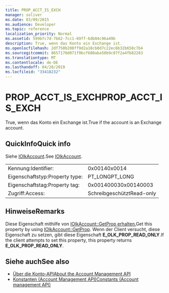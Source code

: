 ```yaml
---
title: PROP_ACCT_IS_EXCH
manager: soliver
ms.date: 03/09/2015
ms.audience: Developer
ms.topic: reference
localization_priority: Normal
ms.assetid: 599bfc7d-7b62-7cc1-69ff-6db04c96a49b
description: True, wenn das Konto ein Exchange ist.
ms.openlocfilehash: 2df750b208ff9d2a18cb0d7c22ec6b32b658c7b4
ms.sourcegitcommit: 8657170d071f9bcf680aba50b9c07f2a4fb82283
ms.translationtype: MT
ms.contentlocale: de-DE
ms.lasthandoff: 04/28/2019
ms.locfileid: "33418232"
---
```

# <a name="prop_acct_is_exch"></a><span data-ttu-id="7669f-103">PROP_ACCT_IS_EXCH</span><span class="sxs-lookup"><span data-stu-id="7669f-103">PROP_ACCT_IS_EXCH</span></span>

<span data-ttu-id="7669f-104">True, wenn das Konto ein Exchange ist.</span><span class="sxs-lookup"><span data-stu-id="7669f-104">True if the account is an Exchange account.</span></span>
  
## <a name="quick-info"></a><span data-ttu-id="7669f-105">QuickInfo</span><span class="sxs-lookup"><span data-stu-id="7669f-105">Quick info</span></span>

<span data-ttu-id="7669f-106">Siehe [IOlkAccount](iolkaccount.md).</span><span class="sxs-lookup"><span data-stu-id="7669f-106">See [IOlkAccount](iolkaccount.md).</span></span>
  
|||
|:-----|:-----|
|<span data-ttu-id="7669f-107">Kennung:</span><span class="sxs-lookup"><span data-stu-id="7669f-107">Identifier:</span></span>  <br/> |<span data-ttu-id="7669f-108">0x0014</span><span class="sxs-lookup"><span data-stu-id="7669f-108">0x0014</span></span>  <br/> |
|<span data-ttu-id="7669f-109">Eigenschaftstyp:</span><span class="sxs-lookup"><span data-stu-id="7669f-109">Property type:</span></span>  <br/> |<span data-ttu-id="7669f-110">PT_LONG</span><span class="sxs-lookup"><span data-stu-id="7669f-110">PT_LONG</span></span>  <br/> |
|<span data-ttu-id="7669f-111">Eigenschaftstag:</span><span class="sxs-lookup"><span data-stu-id="7669f-111">Property tag:</span></span>  <br/> |<span data-ttu-id="7669f-112">0x00140003</span><span class="sxs-lookup"><span data-stu-id="7669f-112">0x00140003</span></span>  <br/> |
|<span data-ttu-id="7669f-113">Zugriff:</span><span class="sxs-lookup"><span data-stu-id="7669f-113">Access:</span></span>  <br/> |<span data-ttu-id="7669f-114">Schreibgeschützt</span><span class="sxs-lookup"><span data-stu-id="7669f-114">Read-only</span></span>  <br/> |
   
## <a name="remarks"></a><span data-ttu-id="7669f-115">Hinweise</span><span class="sxs-lookup"><span data-stu-id="7669f-115">Remarks</span></span>

<span data-ttu-id="7669f-116">Diese Eigenschaft mithilfe von [IOlkAccount::GetProp erhalten.](iolkaccount-getprop.md)</span><span class="sxs-lookup"><span data-stu-id="7669f-116">Get this property by using [IOlkAccount::GetProp](iolkaccount-getprop.md).</span></span> <span data-ttu-id="7669f-117">Wenn der Client versucht, diese Eigenschaft zu setzen, gibt diese Eigenschaft **E_OLK_PROP_READ_ONLY**.</span><span class="sxs-lookup"><span data-stu-id="7669f-117">If the client attempts to set this property, this property returns **E_OLK_PROP_READ_ONLY**.</span></span> 
  
## <a name="see-also"></a><span data-ttu-id="7669f-118">Siehe auch</span><span class="sxs-lookup"><span data-stu-id="7669f-118">See also</span></span>

- [<span data-ttu-id="7669f-119">Über die Konto-API</span><span class="sxs-lookup"><span data-stu-id="7669f-119">About the Account Management API</span></span>](about-the-account-management-api.md) 
- [<span data-ttu-id="7669f-120">Konstanten (Account Management API)</span><span class="sxs-lookup"><span data-stu-id="7669f-120">Constants (Account management API)</span></span>](constants-account-management-api.md)

